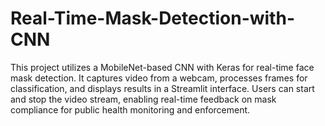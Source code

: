 # Real-Time-Mask-Detection-with-CNN
This project utilizes a MobileNet-based CNN with Keras for real-time face mask detection. It captures video from a webcam, processes frames for classification, and displays results in a Streamlit interface. Users can start and stop the video stream, enabling real-time feedback on mask compliance for public health monitoring and enforcement.
